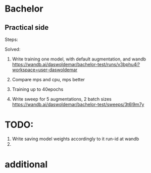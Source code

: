 # Bachelor 

## Practical side

Steps:

Solved:

1. Write training one model, with default augmentation, and wandb
https://wandb.ai/daswoldemar/bachelor-test/runs/v3bphu4i?workspace=user-daswoldemar

2. Compare mps and cpu, mps better
3. Training up to 40epochs 
4. Write sweep for 5 augmentations, 2 batch sizes 
https://wandb.ai/daswoldemar/bachelor-test/sweeps/3t6l9m7y

# TODO:
1. Write saving model weights accordingly to it  run-id at wandb
2. 

# additional


